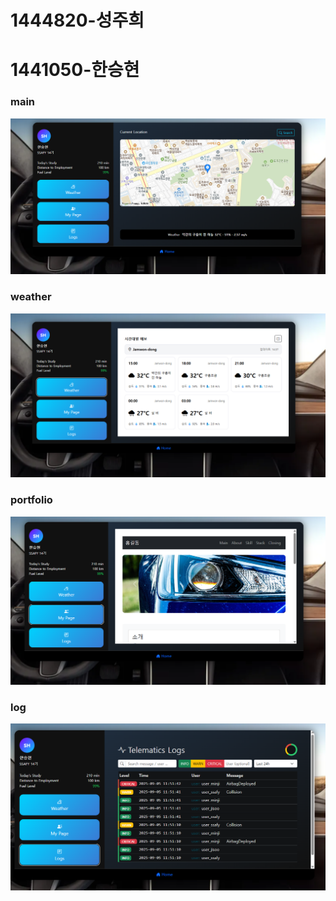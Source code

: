 # 1444820-성주희
# 1441050-한승현


### main
![img](./assets/main.png)
### weather
![img](./assets/weather.png)
### portfolio
![img](./assets/portfolio.png)
### log
![img](./assets/log.png)